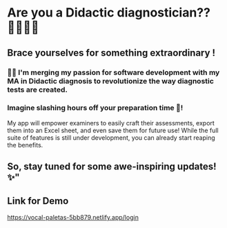 
# Are you a Didactic diagnostician?? 🧑‍🏫👩‍🏫

## Brace yourselves for something extraordinary !

### 👩‍🎓 I'm merging my passion for software development with my MA in Didactic diagnosis to revolutionize the way diagnostic tests are created.

### Imagine slashing hours off your preparation time 💫!

My app will empower examiners to easily craft their assessments, export them into an Excel sheet, and even save them for future use!
While the full suite of features is still under development, you can already start reaping the benefits.

## So, stay tuned for some awe-inspiring updates!✨"

## Link for Demo
https://vocal-paletas-5bb879.netlify.app/login
